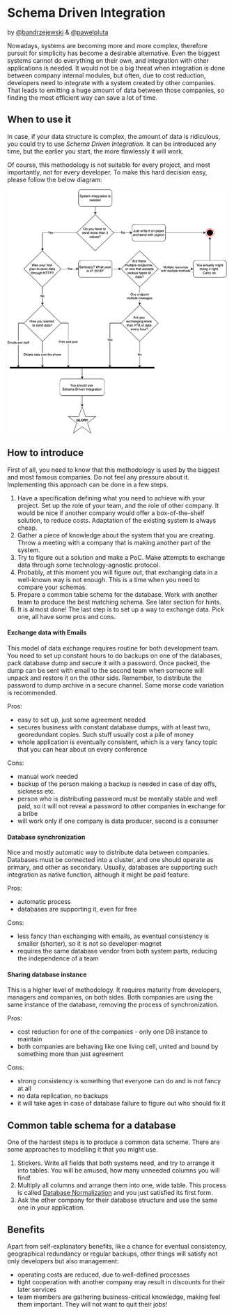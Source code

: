 # Schema Driven Integration

by [@bandrzejewski](https://github.com/bandrzejewski) & [@pawelpluta](https://github.com/pawelpluta)

Nowadays, systems are becoming more and more complex, therefore pursuit for simplicity has become a desirable alternative.
Even the biggest systems cannot do everything on their own, and integration with other applications is needed.
It would not be a big threat when integration is done between company internal modules, but often, due to cost reduction, developers need to integrate with a system created by other companies.
That leads to emitting a huge amount of data between those companies, so finding the most efficient way can save a lot of time.

## When to use it

In case, if your data structure is complex, the amount of data is ridiculous, you could try to use *Schema Driven Integration*. 
It can be introduced any time, but the earlier you start, the more flawlessly it will work.

Of course, this methodology is not suitable for every project, and most importantly, not for every developer.
To make this hard decision easy, please follow the below diagram:

![Activity diagram for making decision](images/1-activity-diagram.png)

## How to introduce

First of all, you need to know that this methodology is used by the biggest and most famous companies. Do not feel any pressure about it.
Implementing this approach can be done in a few steps.
1. Have a specification defining what you need to achieve with your project. Set up the role of your team, and the role of other company. It would be nice if another company would offer a box-of-the-shelf solution, to reduce costs. Adaptation of the existing system is always cheap.
2. Gather a piece of knowledge about the system that you are creating. Throw a meeting with a company that is making another part of the system.
3. Try to figure out a solution and make a PoC. Make attempts to exchange data through some technology-agnostic protocol.
4. Probably, at this moment you will figure out, that exchanging data in a well-known way is not enough. This is a time when you need to compare your schemas.
5. Prepare a common table schema for the database. Work with another team to produce the best matching schema. See later section for hints.
6. It is almost done! The last step is to set up a way to exchange data. Pick one, all have some pros and cons.

#### Exchange data with Emails

This model of data exchange requires routine for both development team. 
You need to set up constant hours to do backups on one of the databases, pack database dump and secure it with a password.
Once packed, the dump can be sent with email to the second team when someone will unpack and restore it on the other side.
Remember, to distribute the password to dump archive in a secure channel. Some morse code variation is recommended.

Pros:
 * easy to set up, just some agreement needed
 * secures business with constant database dumps, with at least two, georedundant copies. Such stuff usually cost a pile of money
 * whole application is eventually consistent, which is a very fancy topic that you can hear about on every conference
 
Cons:
 * manual work needed
 * backup of the person making a backup is needed in case of day offs, sickness etc.
 * person who is distributing password must be mentally stable and well paid, so it will not reveal a password to other companies in exchange for a bribe
 * will work only if one company is data producer, second is a consumer

#### Database synchronization

Nice and mostly automatic way to distribute data between companies. Databases must be connected into a cluster, and one should operate as primary, and other as secondary.
Usually, databases are supporting such integration as native function, although it might be paid feature.

Pros:
 * automatic process
 * databases are supporting it, even for free
 
Cons:
 * less fancy than exchanging with emails, as eventual consistency is smaller (shorter), so it is not so developer-magnet
 * requires the same database vendor from both system parts, reducing the independence of a team

#### Sharing database instance

This is a higher level of methodology. It requires maturity from developers, managers and companies, on both sides.
Both companies are using the same instance of the database, removing the process of synchronization.

Pros:
 * cost reduction for one of the companies - only one DB instance to maintain
 * both companies are behaving like one living cell, united and bound by something more than just agreement
 
Cons:
 * strong consistency is something that everyone can do and is not fancy at all
 * no data replication, no backups
 * it will take ages in case of database failure to figure out who should fix it
 
## Common table schema for a database

One of the hardest steps is to produce a common data scheme. There are some approaches to modelling it that you might use.

1. Stickers. Write all fields that both systems need, and try to arrange it into tables. You will be amused, how many unneeded columns you will find!
2. Multiply all columns and arrange them into one, wide table. This process is called [Database Normalization](https://en.wikipedia.org/wiki/Database_normalization) and you just satisfied its first form.
3. Ask the other company for their database structure and use the same one in your application.

## Benefits

Apart from self-explanatory benefits, like a chance for eventual consistency, geographical redundancy or regular backups, other things will satisfy not only developers but also management:
 * operating costs are reduced, due to well-defined processes
 * tight cooperation with another company may result in discounts for their later services
 * team members are gathering business-critical knowledge, making feel them important. They will not want to quit their jobs!
